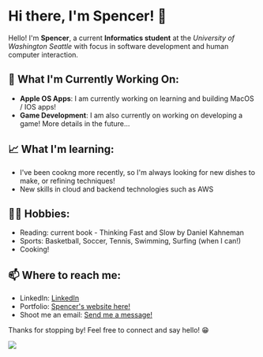 <h1>Hi there, I'm Spencer! 👋</h1>

<p>Hello! I'm <strong>Spencer</strong>, a current <strong>Informatics student</strong> at the <em>University of Washington Seattle</em> with focus in software development and human computer interaction.</p>

<h2>🌱 What I'm Currently Working On:</h2>
<ul>
  <li><strong>Apple OS Apps</strong>: I am currently working on learning and building MacOS / IOS apps!</li>
  <li><strong>Game Development</strong>: I am also currently on working on developing a game! More details in the future...</li>
</ul>

<h2>📈 What I'm learning:</h2>
<ul>
  <li>I've been cookng more recently, so I'm always looking for new dishes to make, or refining techniques!</li>
  <li>New skills in cloud and backend technologies such as AWS</li>
</ul>

<h2>🏄‍♂️ Hobbies:</h2>
<ul>
  <li>Reading: current book - Thinking Fast and Slow by Daniel Kahneman</li>
  <li>Sports: Basketball, Soccer, Tennis, Swimming, Surfing (when I can!) </li>
  <li>Cooking!</li>
</ul>

<h2>📫 Where to reach me:</h2>
<ul>
  <li>LinkedIn: <a href="https://www.linkedin.com/in/spencergard/">LinkedIn</a></li>
  <li>Portfolio: <a href="https://gardnas.github.io/sweb2.0/">Spencer's website here!</a></li>
  <li>Shoot me an email: <a href="mailto:sdgard863@gmail.com">Send me a message!</a></li>
</ul>

<p>Thanks for stopping by! Feel free to connect and say hello! 😁</p>


<img src="https://github-readme-stats.vercel.app/api/top-langs/?username=gardnas&layout=compact"/> 

